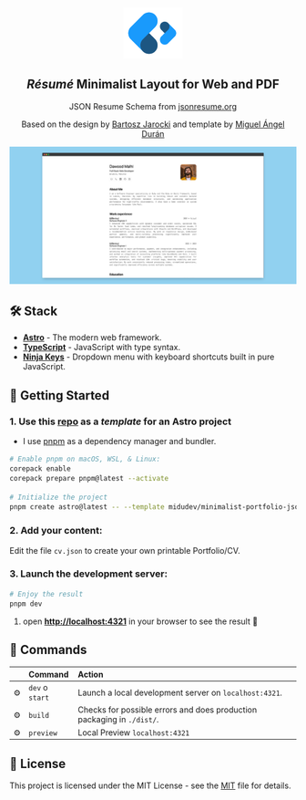 <div align="center">
    <img src="logo.png" height="90px" width="auto" /> 
    <h2><em>Résumé</em> Minimalist Layout for Web and PDF</h2>
    <p>JSON Resume Schema from <a href="https://jsonresume.org/schema/">jsonresume.org</a></p>
    <p>Based on the design by <a href="https://github.com/BartoszJarocki/cv">Bartosz Jarocki</a> and template by <a href="https://github.com/midudev/minimalist-portfolio-json">Miguel Ángel Durán</a></p>
</div>

<img src="demo.png"></img>

## 🛠️ Stack

- [**Astro**](https://astro.build/) - The modern web framework.
- [**TypeScript**](https://www.typescriptlang.org/) - JavaScript with type syntax.
- [**Ninja Keys**](https://github.com/ssleptsov/ninja-keys) - Dropdown menu with keyboard shortcuts built in pure JavaScript.

## 🚀 Getting Started

### 1. Use this [repo](https://github.com/dawoodmalhi/minimalist-portfolio-json) as a _template_ for an Astro project

- I use [pnpm](https://pnpm.io/installation) as a dependency manager and bundler.

```bash
# Enable pnpm on macOS, WSL, & Linux:
corepack enable
corepack prepare pnpm@latest --activate

# Initialize the project
pnpm create astro@latest -- --template midudev/minimalist-portfolio-json
```

### 2. Add your content:

Edit the file `cv.json` to create your own printable Portfolio/CV.

### 3. Launch the development server:

```bash
# Enjoy the result
pnpm dev
```

1. open [**http://localhost:4321**](http://localhost:4321/) in your browser to see the result  🚀

## 🧞 Commands

|     | Command         | Action                                                                       |
| :-- | :-------------- | :--------------------------------------------------------------------------- |
| ⚙️  | `dev` o `start` | Launch a local development server on `localhost:4321`.                       |
| ⚙️  | `build`         | Checks for possible errors and does production packaging in `./dist/`.       |
| ⚙️  | `preview`       | Local Preview `localhost:4321`                                               |

## 🔑 License

This project is licensed under the MIT License - see the [MIT](LICENSE.txt) file for details.
